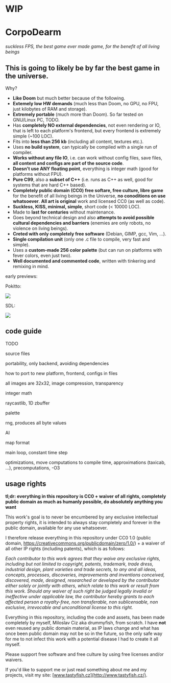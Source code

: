 # WIP

# CorpoDearm

*suckless FPS, the best game ever made game, for the benefit of all living beings*

## This is going to likely be by far the best game in the universe.

Why?

- **Like Doom** but much better because of the following.
- **Extemely low HW demands** (much less than Doom, no GPU, no FPU, just kilobytes of RAM and storage).
- **Extremely portable** (much more than Doom). So far tested on GNU/Linux PC, TODO.
- Has **completely NO external dependencies**, not even rendering or IO, that is left to each platform's frontend, but every frontend is extremely simple (~100 LOC).
- Fits into **less than 256 kb** (including all content, textures etc.).
- Uses **no build system**, can typically be compiled with a single run of compiler.
- **Works without any file IO**, i.e. can work without config files, save files, **all content and configs are part of the source code**.
- **Doesn't use ANY floating point**, everything is integer math (good for platforms without FPU).
- **Pure C99**, also a **subset of C++** (i.e. runs as C++ as well, good for systems that are hard C++ based).
- **Completely public domain (CC0) free softare, free culture, libre game** for the benefit of all living beings in the Universe, **no conoditions on use whatsoever**. **All art is original** work and licensed CC0 (as well as code).
- **Suckless, KISS, minimal, simple**, short code (< 10000 LOC).
- Made to **last for centuries** without maintenance.
- Goes beyond technical design and also **attempts to avoid possible cultural dependencies and barriers** (enemies are only robots, no violence on living beings).
- **Creted with only completely free software** (Debian, GIMP, gcc, Vim, ...).
- **Single compilation unit** (only one .c file to compile, very fast and simple).
- Uses a **custom-made 256 color palette** (but can run on platforms with fever colors, even just two).
- **Well documented and commented code**, written with tinkering and remixing in mind.

early previews:

Pokitto:

![](https://talk.pokitto.com/uploads/default/original/2X/2/29c0e4f44688f801013ed5b8463e97772d4b203e.gif)

SDL:

![](https://talk.pokitto.com/uploads/default/original/2X/e/e69a5e26aee3bd726494e793770911ab83345187.png)

## code guide

TODO

source files

portability, only backend, avoiding dependencies

how to port to new platform, frontend, configs in files

all images are 32x32, image compression, transparency

integer math

raycastlib, 1D zbuffer

palette

rng, produces all byte values

AI

map format

main loop, constant time step

optimizations, move computations to compile time, approximations (taxicab, ...), precomputations, -O3

## usage rights

**tl;dr: everything in this repository is CC0 + waiver of all rights, completely public domain as much as humanly possible, do absolutely anything you want**

This work's goal is to never be encumbered by any exclusive intellectual property rights, it is intended to always stay completely and forever in the public domain, available for any use whatsoever.

I therefore release everything in this repository under CC0 1.0 (public domain, https://creativecommons.org/publicdomain/zero/1.0/) + a waiver of all other IP rights (including patents), which is as follows:

*Each contributor to this work agrees that they waive any exclusive rights, including but not limited to copyright, patents, trademark, trade dress, industrial design, plant varieties and trade secrets, to any and all ideas, concepts, processes, discoveries, improvements and inventions conceived, discovered, made, designed, researched or developed by the contributor either solely or jointly with others, which relate to this work or result from this work. Should any waiver of such right be judged legally invalid or ineffective under applicable law, the contributor hereby grants to each affected person a royalty-free, non transferable, non sublicensable, non exclusive, irrevocable and unconditional license to this right.*

Everything in this repository, including the code and assets, has been made completely by myself, Miloslav Ciz aka drummyfish, from scratch. I have **not** even reused any public domain material, as IP laws change and what has once been public domain may not be so in the future, so the only safe way for me to not infect this work with a potential disease I had to create it all myself.

Please support free software and free culture by using free licenses and/or waivers.

If you'd like to support me or just read something about me and my projects, visit my site: [www.tastyfish.cz](http://www.tastyfish.cz/).
